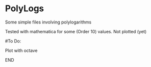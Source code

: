 # PolyLogs
Some simple files involving polylogarithms

Tested with mathematica for some (Order 10) values. Not plotted (yet)

#To Do:

Plot with octave

END
